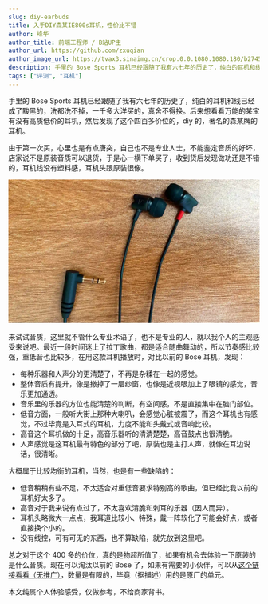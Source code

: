 ```yaml
---
slug: diy-earbuds
title: 入手DIY森某IE800s耳机，性价比不错
author: 峰华
author_title: 前端工程师 / B站UP主
author_url: https://github.com/zxuqian
author_image_url: https://tvax3.sinaimg.cn/crop.0.0.1080.1080.180/b2745d44ly8g8s4muqeggj20u00u0n0k.jpg?KID=imgbed,tva&Expires=1582389585&ssig=EvXmyu%2FXsX
description: 手里的 Bose Sports 耳机已经跟随了我有六七年的历史了，纯白的耳机和线已经成了黢黑的，洗都洗不掉，一千多大洋买的，真舍不得换。后来想看看万能的某宝有没有高质低价的耳机，然后发现了这个四百多价位的，diy 的耳机。
tags: ["评测", "耳机"]
---
```


手里的 Bose Sports 耳机已经跟随了我有六七年的历史了，纯白的耳机和线已经成了黢黑的，洗都洗不掉，一千多大洋买的，真舍不得换。后来想看看万能的某宝有没有高质低价的耳机，然后发现了这个四百多价位的，diy 的，著名的森某牌的耳机。

由于第一次买，心里也是有点唐突，自己也不是专业人士，不能鉴定音质的好坏，店家说不是原装音质可以退货，于是心一横下单买了，收到货后发现做功还是不错的，耳机线没有塑料感，耳机头跟原装很像。

<!-- truncate -->

![img](./img/2021-05-27-11-31-36.webp)

来试试音质，这里就不管什么专业术语了，也不是专业的人，就以我个人的主观感受来说吧。最近一段时间迷上了拉丁歌曲，都是适合随曲舞动的，所以节奏感比较强，重低音也比较多，在用这款耳机播放时，对比以前的 Bose 耳机，发现：

- 每种乐器和人声分的更清楚了，不再是杂糅在一起的感觉。
- 整体音质有提升，像是撤掉了一层纱窗，也像是近视眼加上了眼镜的感觉，音乐更加通透。
- 音乐里的乐器的方位也能清楚的判断，有空间感，不是直接集中在脑门部位。
- 低音方面，一般听大街上那种大喇叭，会感觉心脏被震了，而这个耳机也有感觉，不过毕竟是入耳式的耳机，力度不能和头戴式或音响比较。
- 高音这个耳机做的十足，高音乐器听的清清楚楚，高音鼓点也很清脆。
- 人声感觉是这耳机最有特色的部分了吧，原装也是主打人声，就像在耳边说话，很清晰。

大概属于比较均衡的耳机，当然，也是有一些缺陷的：

- 低音稍稍有些不足，不太适合对重低音要求特别高的歌曲，但已经比我以前的耳机好太多了。
- 高音对于我来说有点过了，不太喜欢清脆和刺耳的乐器（因人而异）。
- 耳机头略微大一点点，我耳道比较小、特殊，戴一阵软化了可能会好点，或者直接换个小的。
- 没有线控，可有可无的东西，也不算缺陷，就先放到这里吧。

总之对于这个 400 多的价位，真的是物超所值了，如果有机会去体验一下原装的是什么音质。现在可以淘汰以前的 Bose 了，如果有需要的小伙伴，可以从[这个链接看看（无推广）](https://item.taobao.com/item.htm?spm=a1z09.2.0.0.53c52e8dtfKlbW&id=628341487170&_u=r3in614fb93)，数量是有限的，毕竟（据描述）用的是原厂的单元。

本文纯属个人体验感受，仅做参考，不给商家背书。
